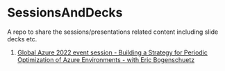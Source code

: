# SessionsAndDecks
A repo to share the sessions/presentations related content including slide decks etc.

 1. <a href="https://www.youtube.com/watch?v=lTWGTqNg2Mc" target="_blank">Global Azure 2022 event session - Building a Strategy for Periodic Optimization of Azure Environments - with Eric Bogenschuetz</a>

